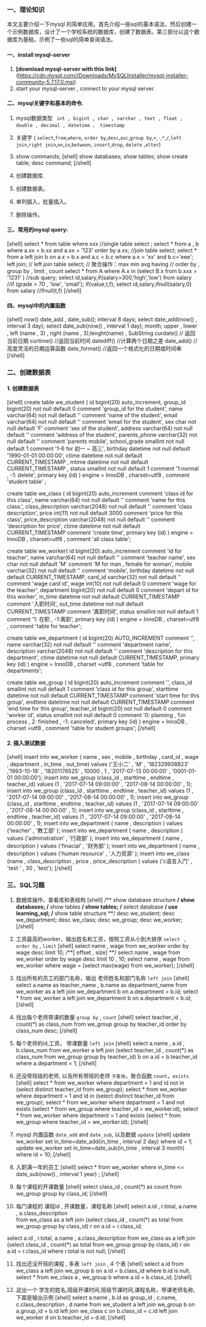 ### 一、理论知识
本文主要介绍一下mysql 的简单应用。首先介绍一些sql的基本语法，然后创建一个示例数据库，设计了一个学校系统的数据库，创建了数据表。第三部分以这个数据库为基础，示例了一些sql的简单查询语法。 

#### 一、install mysql-server

1. **[download mysql-server with this link]**(https://cdn.mysql.com//Downloads/MySQLInstaller/mysql-installer-community-5.7.17.0.msi)
2. start your mysql-server , connect to your mysql server.

#### 二、mysql关键字和基本的命令.

1. mysql数据类型 ` int , bigint , char , varchar , text , float , double , decimal , datetime ， timestamp`
2. 关键字 ( `select`,`from`,`where`, `order by`,`desc`,`asc`,`group by`,`+`,`-`,`*`,`/`,`left join`,`right join`,`on`,`in`,`between`, `insert`,`drop`, `delete` ,`alter`)
3. show commands;
[shell]
show databases; 
show tables;
show create table;
desc command;
[/shell]

4. 创建数据库.
5. 创建数据表。
6. 单列插入，批量插入。
7. 删除操作。

#### 三、常用的mysql query:

[shell]
select * from table where xxx	//single table select ; 
select * from a , b where a.xx = b.xx and a.xx = '123' order by a.xx; //join table select; 
select * from a left join b on a.x = b.x and a.c = b.c where a.x = 'xx' and b.c='eee'; left join;	// left join table select; 
//	聚合操作：max min avg  having 
//	order by , group by , limit , count
select * from A where A.x in (select B.x from b.xxx = '1231' )	//sub query; 
select id,salary,if(salary>300,'high','low') from salary	//if (grade > 70 , 'low', 'small');  if(value,t,f);
select id,salary,ifnull(salary,0) from salary	//ifnull(t,f)
[/shell]

#### 四、mysql中的内置函数

[shell]
now()
date_add , date_sub();  interval 8 days; select date_add(now() , interval 3 day); select date_sub(now() , interval 1 day); month;
upper , lower , left (name , 3) , right (name , 3);lenght(name) , SubString
curdate()		// 返回当前日期
curtime() 		//返回当前时间
datediff() 		//计算两个日期之差
date_add() 		//高度灵活的日期运算函数
date_format() 	//返回一个格式化的日期或时间串
[/shell]

### 二、创建数据表

#### 1. 创建数据表

[shell]
create table we_student (
id bigint(20) auto_increment,
group_id bigint(20) not null default 0 comment 'group_id for the student',
name varchar(64) not null default '' comment 'name of the student',
email varchar(64) not null default '' comment 'email for the student',
sex char not null default 'F' comment 'sex of the student',
address varchar(64) not null default '' comment 'address of the student',
parents_phone varchar(32) not null default '' comment 'parents mobile',
school_grade smallint not null default 1 comment '1-6 for 初一 ~ 高三',
	birthday datetime not null default '1990-01-01 00:00:00',
	ctime datetime not null default CURRENT_TIMESTAMP ,
	mtime datetime not null default CURRENT_TIMESTAMP ,
	status smallint not null default 1 comment '1:normal , -1: delete',
	primary key (id)
) engine = InnoDB , charset=utf8 , comment 'student table' ;

create table we_class (
	id bigint(20) auto_increment comment 'class id for this class',
	name varchar(64) not null default '' comment 'name for this class.',
	class_description varchar(2048)  not null default '' comment 'class description',
	price int(11) not null default 3000 comment 'price for this class',
	price_description varchar(2048) not null default '' comment 'description for price',
	ctime datetime not null default CURRENT_TIMESTAMP comment 'create time',
	primary key (id)
) engine = InnoDB , charset=utf8 , comment 'all class table';

create table we_worker(
	id bigint(20) auto_increment comment 'id for teacher',
	name varchar(64) not null default '' comment 'teacher name',
	sex char not null default 'M' comment 'M for man , female for woman',
	mobile varchar(32) not null default '' comment 'mobile',
	birthday datetime not null default CURRENT_TIMESTAMP,
	card_id varchar(32) not null default '' comment 'wage card id',
	wage int(10) not null default 0 comment 'wage for the teacher',
	department bigint(20) not null default 0 comment 'depart id for this worker',
	in_time datetime not null default  CURRENT_TIMESTAMP comment '入职时间',
	out_time datetime not null default CURRENT_TIMESTAMP comment '离职时间',
	status smallint not null default 1 comment '1: 在职 , -1:离职',
	primary key (id)
) engine = InnoDB , charset=utf8 , comment 'table for teacher';

create table we_department
(
	id bigint(20) AUTO_INCREMENT comment '',
	name varchar(32) not null default '' comment 'department name',
	description varchar(2048) not null default '' comment 'description for this department',
	ctime datetime not null default CURRENT_TIMESTAMP,
	primary key (id)
) engine = InnoDB , charset =utf8 , comment 'table for departments';

create table we_group
(
	id bigint(20) auto_increment comment '',
	class_id smallint not null default 1 comment 'class id for this group',
	starttime datetime not null default CURRENT_TIMESTAMP comment 'start time for this group',
	endtime datetime not null default  CURRENT_TIMESTAMP comment 'end time for this group',
	teacher_id bigint(20) not null default 0 comment 'worker id',
	status smallint not null default 0 comment '0: planning , 1:in process , 2: finished , -1: canceled',
	primary key (id)
) engine = InnoDB , charset =utf8 , comment 'table for student groups';
[/shell]

#### 2. 插入测试数据
[shell]
insert into we_worker ( name , sex , mobile , birthday , card_id , wage , department , in_time , out_time) values ('王小二' , 'M' , '182329938823' ,'1993-10-18' , '18201176525' ,  10000 , 1 , '2017-07-13 00:00:00' , '0001-01-01 00:00:00');
insert into we_group (class_id , starttime , endtime , teacher_id) values (1 , '2017-07-14 09:00:00' , '2017-08-14 00:00:00' , 1);
insert into we_group (class_id , starttime , endtime , teacher_id) values (1 , '2017-07-14 09:00:00' , '2017-08-14 00:00:00' , 1);
insert into we_group (class_id , starttime , endtime , teacher_id) values (1 , '2017-07-14 09:00:00' , '2017-08-14 00:00:00' , 1);
insert into we_group (class_id , starttime , endtime , teacher_id) values (1 , '2017-07-14 09:00:00' , '2017-08-14 00:00:00' , 1);
insert into we_department ( name , description ) values ('teacher' , '教工部' );
insert into we_department ( name , description ) values ('adminstration' , '行政部' );
insert into we_department ( name , description ) values ('finacial' , '财务部' );
insert into we_department ( name , description ) values ('human resource' , '人力资源' );
insert into we_class (name  , class_description , price , price_description ) values ('c语言入门' , 'test ' , 30 , 'test');
[/shell]


### 三、SQL习题

1. 数据库操作，查看库和表结构
[shell]
/** show database structure **/
show databases;
/** show tables **/
show tables;
/** select database **/
use learning_sql;
/** show table structure **/
desc we_student;
desc we_department;
desc we_class;
desc we_group;
desc we_worker;
[/shell]

2. 工资最高的worker，输出姓名和工资，按照工资从小到大排序 `select ` , `order by` , `limit`
[shell]
select name , wage from we_worker order by wage desc limit 10;  /**[ offset , size] **/
select name , wage from we_worker order by wage desc limit 10 , 10;
select name , wage from we_worker where wage = (select max(wage) from we_worker);
[/shell]

3. 找出所有的员工的部门名称，输出 老师姓名和部门名称 `left join`
[shell]
select a.name  as teacher_name , b.name as department_name 
from we_worker as a  left join we_department b on a.department = b.id;
select * from we_worker a left join we_department b  on a.department = b.id;
[/shell]

4. 找出每个老师带课的数量 `group by` , `count`
[shell]
select teacher_id , count(*) as class_num from we_group group by teacher_id order by class_num desc;
[/shell]

5. 每个老师的id,工资， 带课数量 `left join`
[shell]
select a.name , a.id , b.class_num from we_worker a left join (select teacher_id , count(*) as class_num from we_group group by teacher_id) b on a.id = b.teacher_id  where a.department = 1;
[/shell]

6. 还没带班级的老师, 以及所有带班的老师 `子查询`，聚合函数 `count`，`exists`
[shell]
select * from we_worker where department = 1 and id not in (select distinct teacher_id from we_group);
select * from we_worker where department = 1 and id in (select distinct teacher_id from we_group);
select * from we_worker where department = 1 and not exists (select * from we_group where teacher_id = we_worker.id);
select * from we_worker where department = 1 and exists (select * from we_group where teacher_id = we_worker.id);
[/shell]

7. mysql 内置函数 `date_add` and `date_sub`, 以及数据 `update`
[shell]
update we_worker set in_time=date_add(in_time , interval 2 day) where id = 1;
update we_worker set in_time=date_sub(in_time , interval 3 month) where id = 10;
[/shell]

8. 入职满一年的员工
[shell]
select * from we_worker where in_time <= date_sub(now() , interval 1 year) ;
[/shell]

9. 每个课程的开课数量
[shell]
select class_id , count(*) as count from we_group group by class_id;
[/shell]

10. 每门课程的 课程id , 开课数量，课程名称
[shell]
select a.id , r.total, a.name , a.class_description  
from we_class as a left join 
(select class_id , count(*) as total from we_group group by class_id) r 
on a.id  = r.class_id;

select a.id , r.total, a.name , a.class_description 
from we_class as a left join 
(select class_id , count(*) as total from we_group group by class_id) r 
on a.id  = r.class_id where r.total is not null;
[/shell]

11. 找出还没开班的课程 , 多表 `left join` , 4 个表
[shell]
select a.id from we_class a left join we_group b on a.id = b.class_id where b.id is null;
select * from we_class a , we_group b where a.id = b.class_id;
[/shell]

12. 这出一个  学生的姓名,班级开课时间,班级节课时间,课程名称，带课老师名称,下面是输出示例
[shell]
select a.name , b.id as group_id  , c.name, c.class_description , d.name  from we_student a 
left join we_group b on a.group_id = b.id left join we_class c on b.class_id = c.id 
left join we_worker d on b.teacher_id = d.id;
[/shell]

